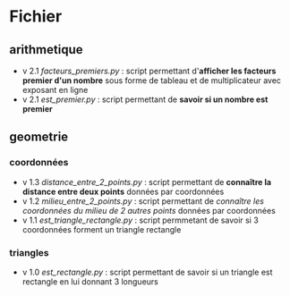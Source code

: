 # Fichier

## arithmetique
 - v 2.1 *facteurs_premiers.py* : script permettant d'**afficher les facteurs premier d'un nombre** sous forme de tableau et de multiplicateur avec exposant en ligne
 - v 2.1 *est_premier.py* : script permettant de **savoir si un nombre est premier**

## geometrie
### coordonnées
 - v 1.3 *distance_entre_2_points.py* : script permettant de **connaître la distance entre deux points** données par coordonnées
 - v 1.2 *milieu_entre_2_points.py* : script permettant de *connaître les coordonnées du milieu de 2 autres points* données par coordonnées
 - v 1.1 *est_triangle_rectangle.py* : script permmetant de savoir si 3 coordonnées forment un triangle rectangle

 ### triangles
 - v 1.0 *est_rectangle.py* : script permettant de savoir si un triangle est rectangle en lui donnant 3 longueurs